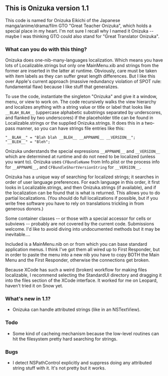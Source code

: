 ## This is Onizuka version 1.1

This code is named for Onizuka Eikichi of the Japanese manga/anime/drama/film
GTO "Great Teacher Onizuka", which holds a special place in my heart.
I'm not sure I recall why I named it Onizuka -- maybe I was thinking GTO
could also stand for "Great Translator Onizuka".

### What can you do with this thing?

Onizuka does one-nib-many-languages localization. Which means you
have lots of Localizable.strings but only one MainMenu.xib and strings from
the former are inserted in the latter at runtime. Obviously, care must be
taken with item labels as they can suffer great length differences.
But I like this over Apple's current approach (massive redundancy violation
of SPOT rule: fundamental flaw) because I like stuff that generalizes.

To use the code, instantiate the singleton "Onizuka" and give it a window,
menu, or view to work on. The code recursively walks the view hierarchy and
localizes anything with a string value or title or label that looks like
`__BLAH_BLAH__` (uppercase alphabetic substrings separated by underscores,
and flanked by two underscores) if the placeholder title can be found in
Localizable.strings or the supplied Onizuka.strings.
It does this in a two-pass manner, so you can have strings file entries like this:

  `"__BLAH__" = "Blah blah __BLEH__ __APPNAME__ __VERSION__";`  
  `"__BLEH__" = "Bleh";`  

Onizuka understands the special expressions `__APPNAME__` and `__VERSION__` which
are determined at runtime and do not need to be localized (unless you want to).
Onizuka uses `CFBundleName` from Info.plist or the process info for
`__APPNAME__`, and `CFBundleShortVersionString` for `__VERSION__`.

Onizuka has a unique way of searching for localized strings; it searches
in order of user language preferences. For each language in this order, it
first looks in Localizable.strings, and then Onizuka.strings (if available),
and if the localization can be found that is what is returned.
This allows you to do partial localizations. (You should do full localizations
if possible, but if you write free software you have to rely on translations
trickling in from generous donors.)

Some container classes -- or those with a special accessor for cells or
subviews -- probably are not covered by the current code. Submissions welcome.
I'd like to avoid diving into undocumented methods but it may be inevitable....

Included is a MainMenu.nib on or from which you can base standard application
menus. I think I've got them all wired up to First Responder, but in order to
paste the menu into a new nib you have to copy BOTH the Main Menu and the First
Responder, otherwise the connections get broken.

Because XCode has such a weird (broken) workflow for making files localizable,
I recommend selecting the StandardUI directory and dragging it into the files
section of the XCode interface. It worked for me on Leopard, haven't tried it on
Snow yet.

### What's new in 1.1?

* Onizuka can handle attributed strings (like in an NSTextView).

### Todo

* Some kind of cacheing mechanism because the low-level routines
can hit the filesystem pretty hard searching for strings.

### Bugs

* I detect NSPathControl explicitly and suppress doing any attributed string
 stuff with it. It's not pretty but it works.
